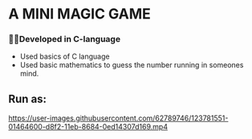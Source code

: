 # A MINI MAGIC GAME
### 👨‍💻Developed in C-language
- Used basics of C language
- Used basic mathematics to guess the number running in someones mind.

## Run as:

https://user-images.githubusercontent.com/62789746/123781551-01464600-d8f2-11eb-8684-0ed14307d169.mp4

